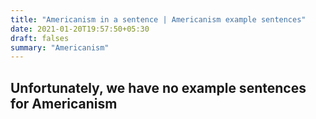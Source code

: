 ```yaml
---
title: "Americanism in a sentence | Americanism example sentences"
date: 2021-01-20T19:57:50+05:30
draft: falses
summary: "Americanism"
---
```

## Unfortunately, we have no example sentences for Americanism                 
